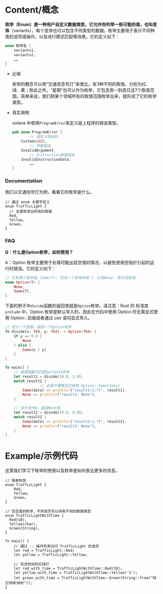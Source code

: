 # Content/概念

**枚举（Enum）**是一种用户自定义数据类型，它允许你列举一些可能的值，也叫**变体**（variants），每个变体也可以包含不同类型的数据。枚举主要用于表示不同种类的选项或操作，以及进行模式匹配等场景。它的定义如下：

```rust
enum 枚举名 {
	variants1,
	variants2,
	……
}
```

- 比喻
    
    枚举的概念可以用“交通信息号灯”来类比，有3种不同的取值，分别为红、绿、黄；除此之外，“星期”也可以作为枚举，它包含周一到周日这7个取值范围。简单来说，我们把某个领域所有的取值范围枚举出来，就形成了它的枚举类型。
    
- 真实用例
    
    solana 中使用`ProgramError`来定义链上程序的错误类型。
    
    ```rust
    pub enum ProgramError {
    		// 自定义错误码
        Custom(u32),
    		// 参数错误
        InvalidArgument,
    		// Instruction数据错误
        InvalidInstructionData,
    		……
    }
    ```
    

### Documentation

我们以交通信号灯为例，看看它的枚举是什么。

```solidity
// 通过 enum 关键字定义
enum TrafficLight {
  // 这里枚举出所有的取值
  Red,
  Yellow,
  Green,
}
```

### FAQ

**Q：什么是Option枚举，如何使用？**

A：Option 枚举主要用于处理可能出现空值的情况，以避免使用空指针引起的运行时错误。它的定义如下：

```rust
// 它有两个枚举值，Some(T): 包含一个具体的值 T，以及None: 表示没有值。
enum Option<T> {
	None,
	Some(T),
}
```

下面的例子中`divide`函数的返回值就是`Option`枚举。请注意：Rust 的 标准库`prelude` 中，Option 枚举是默认导入的，因此在代码中使用 Option 时无需显式使用 Option:: 前缀或者通过 use 语句显式导入。

```rust
// 定义一个函数，返回一个Option枚举
fn divide(x: f64, y: f64) -> Option<f64> {
    if y == 0.0 {
        None
    } else {
        Some(x / y)
    }
}

fn main() {
    // 调用函数并匹配Option的变体
    let result1 = divide(10.0, 2.0);
    match result1 {
				// 这里不需要显式使用 Option::Some(data) 
        Some(data) => println!("result1:{:?}", result1),
        None => println!("result1: None"),
    }

    // 当分母为0，返回None值
    let result2 = divide(10.0, 0.0);
    match result2 {
        Some(data) => println!("result2:{:?}", result1),
        None => println!("result2: None"),
    }
}
```

# Example/示例代码

这里我们学习下枚举的使用以及枚举是如何表达更多的信息。

```solidity
// 简单枚举
enum TrafficLight {
    Red,
    Yellow,
    Green,
}

// 包含值的枚举，不同成员可以持有不同的数据类型
enum TrafficLightWithTime {
  Red(u8),
  Yellow(char),
  Green(String),
}

fn main() {
    // 通过 :: 操作符来访问 TrafficLight 的成员
    let red = TrafficLight::Red;
    let yellow = TrafficLight::Yellow;

    // 包含时间的红绿灯
    let red_with_time = TrafficLightWithTime::Red(10);
    let yellow_with_time = TrafficLightWithTime::Yellow('3');
    let green_with_time = TrafficLightWithTime::Green(String::from("绿灯持续30秒"));
}
```